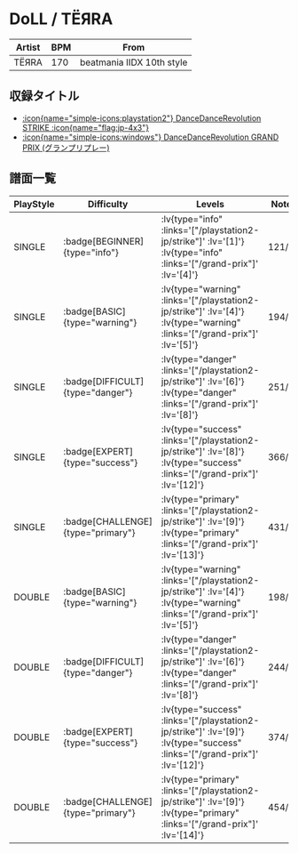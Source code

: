 # DoLL / TËЯRA

|Artist|BPM|From|
|------|---|----|
|TËЯRA|170|beatmania IIDX 10th style|

## 収録タイトル

- [ :icon{name="simple-icons:playstation2"} DanceDanceRevolution STRIKE :icon{name="flag:jp-4x3"} ](/playstation2-jp/strike)
- [ :icon{name="simple-icons:windows"} DanceDanceRevolution GRAND PRIX (グランプリプレー)](/grand-prix)

## 譜面一覧

|PlayStyle|Difficulty|Levels|Notes|Movie|
|---------|----------|------|-----|-----|
|SINGLE| :badge[BEGINNER]{type="info"} | :lv{type="info" :links='["/playstation2-jp/strike"]' :lv='[1]'}  :lv{type="info" :links='["/grand-prix"]' :lv='[4]'} |121/0||
|SINGLE| :badge[BASIC]{type="warning"} | :lv{type="warning" :links='["/playstation2-jp/strike"]' :lv='[4]'}  :lv{type="warning" :links='["/grand-prix"]' :lv='[5]'} |194/17||
|SINGLE| :badge[DIFFICULT]{type="danger"} | :lv{type="danger" :links='["/playstation2-jp/strike"]' :lv='[6]'}  :lv{type="danger" :links='["/grand-prix"]' :lv='[8]'} |251/68||
|SINGLE| :badge[EXPERT]{type="success"} | :lv{type="success" :links='["/playstation2-jp/strike"]' :lv='[8]'}  :lv{type="success" :links='["/grand-prix"]' :lv='[12]'} |366/53||
|SINGLE| :badge[CHALLENGE]{type="primary"} | :lv{type="primary" :links='["/playstation2-jp/strike"]' :lv='[9]'}  :lv{type="primary" :links='["/grand-prix"]' :lv='[13]'} |431/51||
|DOUBLE| :badge[BASIC]{type="warning"} | :lv{type="warning" :links='["/playstation2-jp/strike"]' :lv='[4]'}  :lv{type="warning" :links='["/grand-prix"]' :lv='[5]'} |198/18||
|DOUBLE| :badge[DIFFICULT]{type="danger"} | :lv{type="danger" :links='["/playstation2-jp/strike"]' :lv='[6]'}  :lv{type="danger" :links='["/grand-prix"]' :lv='[8]'} |244/71||
|DOUBLE| :badge[EXPERT]{type="success"} | :lv{type="success" :links='["/playstation2-jp/strike"]' :lv='[9]'}  :lv{type="success" :links='["/grand-prix"]' :lv='[12]'} |374/37||
|DOUBLE| :badge[CHALLENGE]{type="primary"} | :lv{type="primary" :links='["/playstation2-jp/strike"]' :lv='[9]'}  :lv{type="primary" :links='["/grand-prix"]' :lv='[14]'} |454/36||
